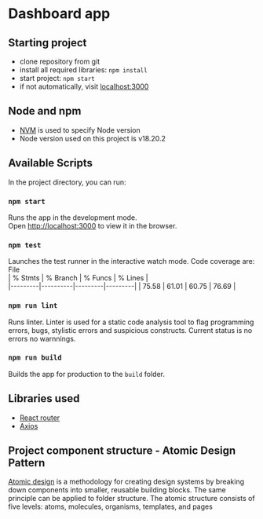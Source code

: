 # Dashboard app

## Starting project

- clone repository from git
- install all required libraries: `npm install`
- start project: `npm start`
- if not automatically, visit [localhost:3000](http://localhost:3000)

## Node and npm

- [NVM](https://github.com/creationix/nvm) is used to specify Node version
- Node version used on this project is v18.20.2

## Available Scripts

In the project directory, you can run:

### `npm start`

Runs the app in the development mode.\
Open [http://localhost:3000](http://localhost:3000) to view it in the browser.

### `npm test`

Launches the test runner in the interactive watch mode.
Code coverage are: File  
| % Stmts | % Branch | % Funcs | % Lines |  
|---------|----------|---------|---------|
| 75.58 | 61.01 | 60.75 | 76.69 |

### `npm run lint`

Runs linter. Linter is used for a static code analysis tool to flag programming errors, bugs, stylistic errors and suspicious constructs.
Current status is no errors no warnnings.

### `npm run build`

Builds the app for production to the `build` folder.

## Libraries used

- [React router](https://reacttraining.com/react-router/)
- [Axios](https://github.com/axios/axios)

## Project component structure - Atomic Design Pattern

[Atomic design](https://andela.com/blog-posts/structuring-your-react-application-atomic-design-principles) is a methodology for creating design systems by breaking down components into smaller, reusable building blocks. The same principle can be applied to folder structure. The atomic structure consists of five levels: atoms, molecules, organisms, templates, and pages